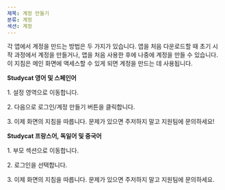 ```yaml
---
제목: 계정 만들기
분류: 계정
섹션: 계정
---
```

각 앱에서 계정을 만드는 방법은 두 가지가 있습니다. 앱을 처음 다운로드할 때 초기 시작 과정에서 계정을 만들거나, 앱을 처음 사용한 후에 나중에 계정을 만들 수 있습니다. 이 지침은 메인 화면에 액세스할 수 있게 되면 계정을 만드는 데 사용됩니다.

**Studycat 영어 및 스페인어**

1\. 설정 영역으로 이동합니다.

2\. 다음으로 로그인/계정 만들기 버튼을 클릭합니다.

3\. 이제 화면의 지침을 따릅니다. 문제가 있으면 주저하지 말고 지원팀에 문의하세요!

**Studycat 프랑스어, 독일어 및 중국어**

1\. 부모 섹션으로 이동합니다.

2\. 로그인을 선택합니다.

3\. 이제 화면의 지침을 따릅니다. 문제가 있으면 주저하지 말고 지원팀에 문의하세요.